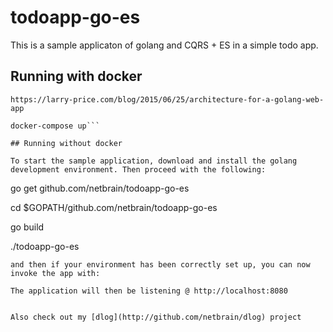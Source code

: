 # todoapp-go-es

This is a sample applicaton of golang and CQRS + ES in a simple todo app. 

## Running with docker


```
https://larry-price.com/blog/2015/06/25/architecture-for-a-golang-web-app
```

```
docker-compose up```

## Running without docker

To start the sample application, download and install the golang development environment. Then proceed with the following:

```
go get github.com/netbrain/todoapp-go-es

cd $GOPATH/github.com/netbrain/todoapp-go-es

go build

./todoapp-go-es
```
and then if your environment has been correctly set up, you can now invoke the app with: 

The application will then be listening @ http://localhost:8080


Also check out my [dlog](http://github.com/netbrain/dlog) project

